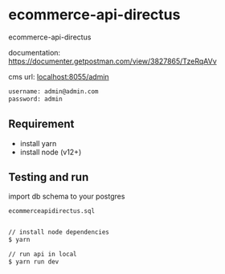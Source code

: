 # ecommerce-api-directus

ecommerce-api-directus

documentation: <https://documenter.getpostman.com/view/3827865/TzeRqAVv>

cms url: <localhost:8055/admin>

```zsh
username: admin@admin.com
password: admin
```

## Requirement

- install yarn
- install node (v12+)

## Testing and run

import db schema to your postgres

`ecommerceapidirectus.sql`

```zsh

// install node dependencies
$ yarn

// run api in local
$ yarn run dev
```
